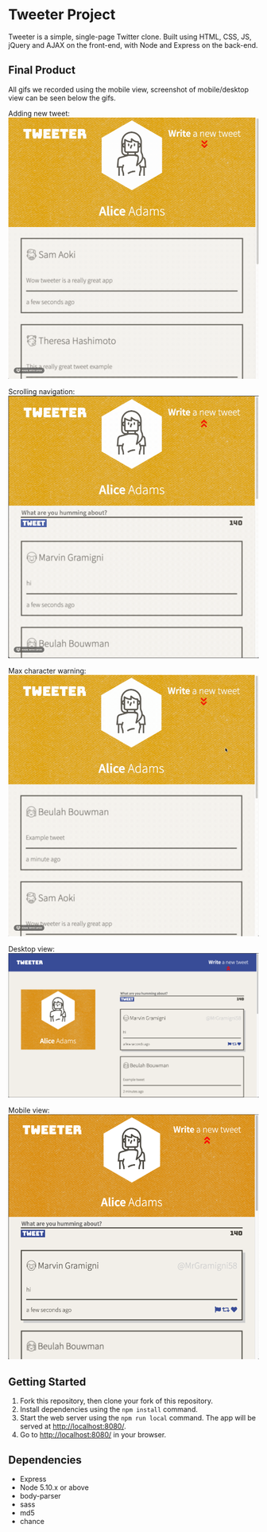 # Tweeter Project

Tweeter is a simple, single-page Twitter clone. Built using HTML, CSS, JS, jQuery and AJAX on the front-end, with Node and Express on the back-end.

## Final Product

All gifs we recorded using the mobile view, screenshot of mobile/desktop view can be seen below the gifs.

Adding new tweet:
!["Tweet Example"](https://github.com/josepwil/tweeter/blob/master/docs/tweet-example.gif?raw=true)

Scrolling navigation:
!["Scroll Example"](https://github.com/josepwil/tweeter/blob/master/docs/scroll-example.gif?raw=true)

Max character warning:
!["Warning Example"](https://github.com/josepwil/tweeter/blob/master/docs/warning-example.gif?raw=true)

Desktop view:
!["Desktop View"](https://github.com/josepwil/tweeter/blob/master/docs/tweeter-desktop.png?raw=true)

Mobile view:
!["Mobile view"](https://github.com/josepwil/tweeter/blob/master/docs/tweeter-mobile.png?raw=true)




## Getting Started

1. Fork this repository, then clone your fork of this repository.
2. Install dependencies using the `npm install` command.
3. Start the web server using the `npm run local` command. The app will be served at <http://localhost:8080/>.
4. Go to <http://localhost:8080/> in your browser.

## Dependencies

- Express
- Node 5.10.x or above
- body-parser
- sass
- md5
- chance
